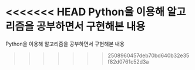 <<<<<<< HEAD
Python을 이용해 알고리즘을 공부하면서 구현해본 내용
=======
Python을 이용해 알고리즘을 공부하면서 구현해본 내용
>>>>>>> 2508960457deb70bd640b32e35f82d0761c52d3a

